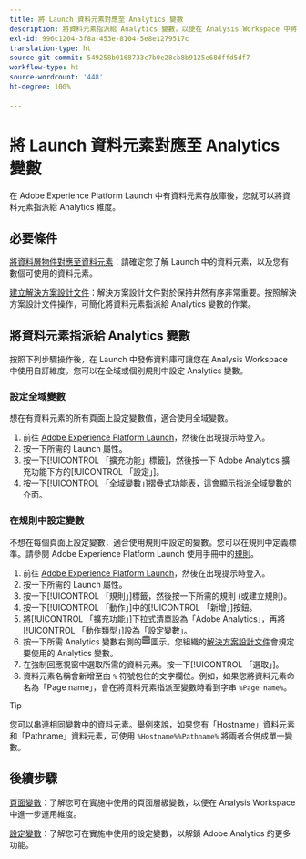 ```yaml
---
title: 將 Launch 資料元素對應至 Analytics 變數
description: 將資料元素指派給 Analytics 變數，以便在 Analysis Workspace 中將它們當成維度使用。
exl-id: 996c1204-3f8a-453e-8104-5e8e1279517c
translation-type: ht
source-git-commit: 549258b0168733c7b0e28cb8b9125e68dffd5df7
workflow-type: ht
source-wordcount: '448'
ht-degree: 100%

---
```


# 將 Launch 資料元素對應至 Analytics 變數

在 Adobe Experience Platform Launch 中有資料元素存放庫後，您就可以將資料元素指派給 Analytics 維度。

## 必要條件

[將資料層物件對應至資料元素](layer-to-elements.md)：請確定您了解 Launch 中的資料元素，以及您有數個可使用的資料元素。

[建立解決方案設計文件](../prepare/solution-design.md)：解決方案設計文件對於保持井然有序非常重要。按照解決方案設計文件操作，可簡化將資料元素指派給 Analytics 變數的作業。

## 將資料元素指派給 Analytics 變數

按照下列步驟操作後，在 Launch 中發佈資料庫可讓您在 Analysis Workspace 中使用自訂維度。您可以在全域或個別規則中設定 Analytics 變數。

### 設定全域變數

想在有資料元素的所有頁面上設定變數值，適合使用全域變數。

1. 前往 [Adobe Experience Platform Launch](https://launch.adobe.com)，然後在出現提示時登入。
1. 按一下所需的 Launch 屬性。
1. 按一下[!UICONTROL 「擴充功能」標籤]，然後按一下 Adobe Analytics 擴充功能下方的[!UICONTROL 「設定」]。
1. 按一下[!UICONTROL 「全域變數」]摺疊式功能表，這會顯示指派全域變數的介面。

### 在規則中設定變數

不想在每個頁面上設定變數，適合使用規則中設定的變數。您可以在規則中定義標準。請參閱 Adobe Experience Platform Launch 使用手冊中的[規則](https://docs.adobe.com/content/help/zh-Hant/launch/using/reference/manage-resources/rules.html)。

1. 前往 [Adobe Experience Platform Launch](https://launch.adobe.com)，然後在出現提示時登入。
1. 按一下所需的 Launch 屬性。
1. 按一下[!UICONTROL 「規則」]標籤，然後按一下所需的規則 (或建立規則)。
1. 按一下[!UICONTROL 「動作」]中的[!UICONTROL 「新增」]按鈕。
1. 將[!UICONTROL 「擴充功能」]下拉式清單設為「Adobe Analytics」，再將[!UICONTROL 「動作類型」]設為「設定變數」。
1. 按一下所需 Analytics 變數右側的![「資料元素」](assets/data-element.png)圖示。您組織的[解決方案設計文件](../prepare/solution-design.md)會規定要使用的 Analytics 變數。
1. 在強制回應視窗中選取所需的資料元素。按一下[!UICONTROL 「選取」]。
1. 資料元素名稱會新增至由 `%` 符號包住的文字欄位。例如，如果您將資料元素命名為「Page name」，會在將資料元素指派至變數時看到字串 `%Page name%`。

>[!TIP]
>
>您可以串連相同變數中的資料元素。舉例來說，如果您有「Hostname」資料元素和「Pathname」資料元素，可使用 `%Hostname%%Pathname%` 將兩者合併成單一變數。

## 後續步驟

[頁面變數](../vars/page-vars/page-variables.md)：了解您可在實施中使用的頁面層級變數，以便在 Analysis Workspace 中進一步運用維度。

[設定變數](../vars/config-vars/configuration-variables.md)：了解您可在實施中使用的設定變數，以解鎖 Adobe Analytics 的更多功能。
